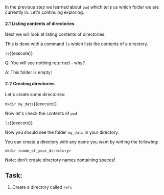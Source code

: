 In the previous step we learned about ``pwd`` which tells us
which folder we are currently in. Let's continuing exploring.

#### 2.1 Listing contents of directories
Next we will look at listing contents of directories.

This is done with a command `ls` which lists the contents of a directory.

``ls``{{execute}}

Q: You will see nothing returned - why?

A: This folder is empty!

#### 2.2 Creating directories
Let's create some directories:

``mkdir my_data``{{execute}}

Now let's check the contents of ``pwd``

``ls``{{execute}}

Now you should see the folder ``my_data`` in your directory.

You can create a directory with any name you want by writing the following:

``mkdir <name_of_your_directory>``

Note: don't create directory names containing spaces!

## Task:

1. Create a directory called `refs`